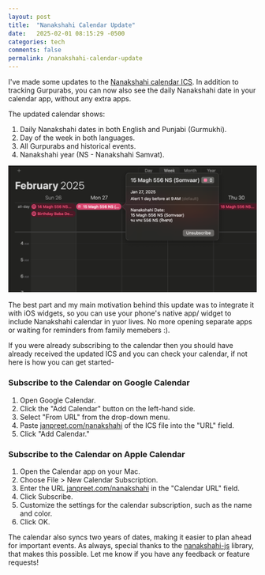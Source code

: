 ```yaml
---
layout: post
title:  "Nanakshahi Calendar Update"
date:   2025-02-01 08:15:29 -0500
categories: tech
comments: false
permalink: /nanakshahi-calendar-update
---
```


I've made some updates to the [Nanakshahi calendar ICS](https://janpreet.com/nanakshahi-calendar). In addition to tracking Gurpurabs, you can now also see the daily Nanakshahi date in your calendar app, without any extra apps.

The updated calendar shows:

1. Daily Nanakshahi dates in both English and Punjabi (Gurmukhi).
2. Day of the week in both languages.
3. All Gurpurabs and historical events.
4. Nanakshahi year (NS - Nanakshahi Samvat).

![Cal Example](/assets/2025-02-01-nanakshahi-cal-update/cal.png)

The best part and my main motivation behind this update was to integrate it with iOS widgets, so you can use your phone's native app/ widget to include Nanakshahi calendar in yuor lives. No more opening separate apps or waiting for reminders from family memebers :).

If you were already subscribing to the calendar then you should have already received the updated ICS and you can check your calendar, if not here is how you can get started-

### Subscribe to the Calendar on Google Calendar
1. Open Google Calendar.
2. Click the "Add Calendar" button on the left-hand side.
3. Select "From URL" from the drop-down menu.
4. Paste [janpreet.com/nanakshahi](https://janpreet.com/nanakshahi) of the ICS file into the "URL" field.
5. Click "Add Calendar."

### Subscribe to the Calendar on Apple Calendar
1. Open the Calendar app on your Mac.
2. Choose File > New Calendar Subscription.
3. Enter the URL [janpreet.com/nanakshahi](https://janpreet.com/nanakshahi) in the "Calendar URL" field.
4. Click Subscribe.
5. Customize the settings for the calendar subscription, such as the name and color.
6. Click OK.

The calendar also syncs two years of dates, making it easier to plan ahead for important events. 
As always, special thanks to the [nanakshahi-js](https://github.com/Sarabveer/nanakshahi-js) library, that makes this possible. Let me know if you have any feedback or feature requests! 
